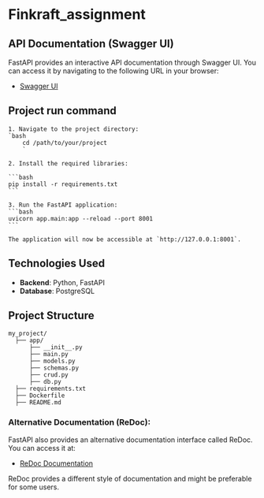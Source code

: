 # Finkraft_assignment

## API Documentation (Swagger UI)

FastAPI provides an interactive API documentation through Swagger UI. You can access it by navigating to the following URL in your browser:

- [Swagger UI](http://127.0.0.1:8001/docs)

## Project run command

    1. Navigate to the project directory:
    `bash
        cd /path/to/your/project
        `

    2. Install the required libraries:

    ```bash
    pip install -r requirements.txt
    ```

    3. Run the FastAPI application:
    ```bash
    uvicorn app.main:app --reload --port 8001
    ```

    The application will now be accessible at `http://127.0.0.1:8001`.

## Technologies Used

- **Backend**: Python, FastAPI
- **Database**: PostgreSQL

## Project Structure

```plaintext
my_project/
  ├── app/
      ├── __init__.py
      ├── main.py
      ├── models.py
      ├── schemas.py
      ├── crud.py
      ├── db.py
  ├── requirements.txt
  ├── Dockerfile
  ├── README.md
```

### Alternative Documentation (ReDoc):

FastAPI also provides an alternative documentation interface called ReDoc. You can access it at:

- [ReDoc Documentation](http://127.0.0.1:8001/redoc)

ReDoc provides a different style of documentation and might be preferable for some users.
